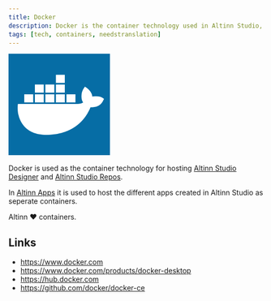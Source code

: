 ```yaml
---
title: Docker
description: Docker is the container technology used in Altinn Studio, Altinn Apps and Altinn Platform.
tags: [tech, containers, needstranslation]
---
```


![Docker logo](docker.png "Docker logo")

Docker is used as the container technology for hosting [Altinn Studio Designer](/altinn-studio) and [Altinn Studio Repos](/altinn-studio-repos).

In [Altinn Apps](/altinn-studio-apps) it is used to host the different apps created in Altinn Studio as seperate containers.

Altinn ❤️ containers.

## Links

- https://www.docker.com
- https://www.docker.com/products/docker-desktop
- https://hub.docker.com
- https://github.com/docker/docker-ce

